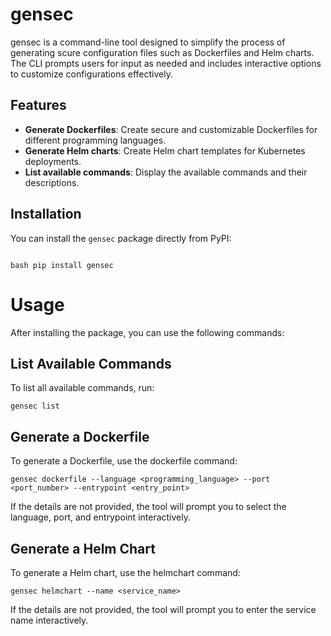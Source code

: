 # gensec

gensec is a command-line tool designed to simplify the process of generating scure configuration files such as Dockerfiles and Helm charts. The CLI prompts users for input as needed and includes interactive options to customize configurations effectively.


## Features

- **Generate Dockerfiles**: Create secure and customizable Dockerfiles for different programming languages.
- **Generate Helm charts**: Create Helm chart templates for Kubernetes deployments.
- **List available commands**: Display the available commands and their descriptions.

## Installation

You can install the `gensec` package directly from PyPI:
```

bash pip install gensec

```

# Usage

After installing the package, you can use the following commands:

## List Available Commands
To list all available commands, run:
```
gensec list
```

## Generate a Dockerfile
To generate a Dockerfile, use the dockerfile command:
```
gensec dockerfile --language <programming_language> --port <port_number> --entrypoint <entry_point>

```

If the details are not provided, the tool will prompt you to select the language, port, and entrypoint interactively.

## Generate a Helm Chart
To generate a Helm chart, use the helmchart command:
```
gensec helmchart --name <service_name>
```
If the details are not provided, the tool will prompt you to enter the service name interactively.

